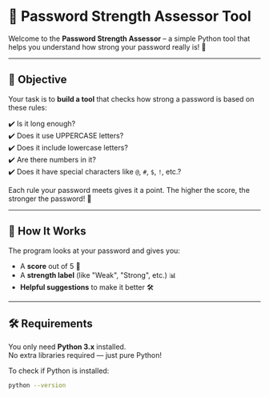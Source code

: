 # 🔐 Password Strength Assessor Tool

Welcome to the **Password Strength Assessor** – a simple Python tool that helps you understand how strong your password really is! 💪

---

## 🎯 Objective

Your task is to **build a tool** that checks how strong a password is based on these rules:

✔️ Is it long enough?  
✔️ Does it use UPPERCASE letters?  
✔️ Does it include lowercase letters?  
✔️ Are there numbers in it?  
✔️ Does it have special characters like `@`, `#`, `$`, `!`, etc.?

Each rule your password meets gives it a point. The higher the score, the stronger the password! 🔐

---

## 🧠 How It Works

The program looks at your password and gives you:
- A **score** out of 5 🎯  
- A **strength label** (like "Weak", "Strong", etc.) 📊  
- **Helpful suggestions** to make it better 🛠️

---

## 🛠️ Requirements

You only need **Python 3.x** installed.  
No extra libraries required — just pure Python!

To check if Python is installed:

```bash
python --version

